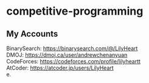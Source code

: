 # competitive-programming

## My Accounts 

BinarySearch: https://binarysearch.com/@/LilyHeart   
DMOJ: https://dmoj.ca/user/andrewchenanyuan   
CodeForces: https://codeforces.com/profile/lilyheartt   
AtCoder: https://atcoder.jp/users/LilyHeart   
 e.  
